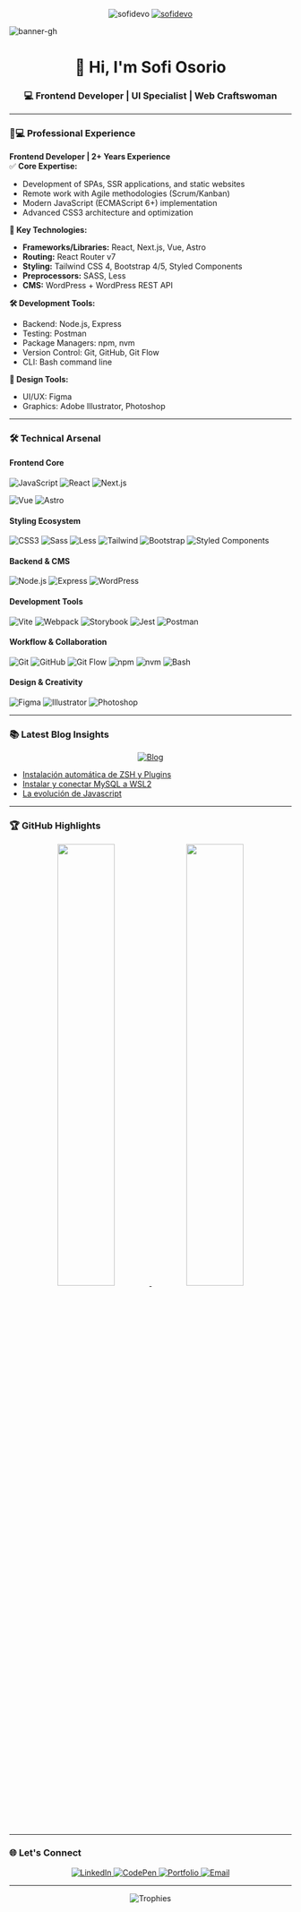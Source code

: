 <p align="center">
  <img src="https://komarev.com/ghpvc/?username=sofidevo&label=Profile%20views&color=0e75b6&style=flat" alt="sofidevo" /> 
  <a href="https://twitter.com/itssofidev" target="_blank">
    <img src="https://img.shields.io/twitter/follow/sofidevo?logo=twitter&style=flat" alt="sofidevo" />
  </a>
</p>

![banner-gh](https://github.com/user-attachments/assets/53822e12-a245-44a1-b359-605fc56c4c51)
<h1 align="center">👋 Hi, I'm Sofi Osorio</h1>
<h3 align="center">💻 Frontend Developer | UI Specialist | Web Craftswoman</h3>

---


### 👩💻 Professional Experience

**Frontend Developer | 2+ Years Experience**  
✅ **Core Expertise:**  
- Development of SPAs, SSR applications, and static websites  
- Remote work with Agile methodologies (Scrum/Kanban)  
- Modern JavaScript (ECMAScript 6+) implementation  
- Advanced CSS3 architecture and optimization  

**🚀 Key Technologies:**  
- **Frameworks/Libraries:** React, Next.js, Vue, Astro  
- **Routing:** React Router v7  
- **Styling:** Tailwind CSS 4, Bootstrap 4/5, Styled Components  
- **Preprocessors:** SASS, Less  
- **CMS:** WordPress + WordPress REST API  

**🛠️ Development Tools:**  
- Backend: Node.js, Express  
- Testing: Postman  
- Package Managers: npm, nvm  
- Version Control: Git, GitHub, Git Flow  
- CLI: Bash command line  

**🎨 Design Tools:**  
- UI/UX: Figma  
- Graphics: Adobe Illustrator, Photoshop  

---

### 🛠️ Technical Arsenal

#### **Frontend Core**
![JavaScript](https://img.shields.io/badge/-JavaScript%20(ES6+)-F7DF1E?logo=javascript&logoColor=black)
![React](https://img.shields.io/badge/-React-61DAFB?logo=react&logoColor=white)
![Next.js](https://img.shields.io/badge/-Next.js-000000?logo=next.js&logoColor=white)




![Vue](https://img.shields.io/badge/-Vue-4FC08D?logo=vue.js&logoColor=white)
![Astro](https://img.shields.io/badge/-Astro-FF5D01?logo=astro&logoColor=white)

#### **Styling Ecosystem**
![CSS3](https://img.shields.io/badge/-CSS3-1572B6?logo=css3&logoColor=white)
![Sass](https://img.shields.io/badge/-Sass-CC6699?logo=sass&logoColor=white)
![Less](https://img.shields.io/badge/-Less-1D365D?logo=less&logoColor=white)
![Tailwind](https://img.shields.io/badge/-Tailwind-06B6D4?logo=tailwind-css&logoColor=white)
![Bootstrap](https://img.shields.io/badge/-Bootstrap_4/5-7952B3?logo=bootstrap&logoColor=white)
![Styled Components](https://img.shields.io/badge/-Styled%20Components-DB7093?logo=styled-components&logoColor=white)

#### **Backend & CMS**
![Node.js](https://img.shields.io/badge/-Node.js-339933?logo=node.js&logoColor=white)
![Express](https://img.shields.io/badge/-Express-000000?logo=express&logoColor=white)
![WordPress](https://img.shields.io/badge/-WordPress_API-21759B?logo=wordpress&logoColor=white)

#### **Development Tools**
![Vite](https://img.shields.io/badge/-Vite-646CFF?logo=vite&logoColor=white)
![Webpack](https://img.shields.io/badge/-Webpack-8DD6F9?logo=webpack&logoColor=black)
![Storybook](https://img.shields.io/badge/-Storybook-FF4785?logo=storybook&logoColor=white)
![Jest](https://img.shields.io/badge/-Jest-C21325?logo=jest&logoColor=white)
![Postman](https://img.shields.io/badge/-Postman-FF6C37?logo=postman&logoColor=white)

#### **Workflow & Collaboration**
![Git](https://img.shields.io/badge/-Git-F05032?logo=git&logoColor=white)
![GitHub](https://img.shields.io/badge/-GitHub-181717?logo=github&logoColor=white)
![Git Flow](https://img.shields.io/badge/-Git_Flow-F05032?logo=git&logoColor=white)
![npm](https://img.shields.io/badge/-npm-CB3837?logo=npm&logoColor=white)
![nvm](https://img.shields.io/badge/-nvm-000000?logo=nvm&logoColor=white)
![Bash](https://img.shields.io/badge/-Bash-4EAA25?logo=gnu-bash&logoColor=white)

#### **Design & Creativity**
![Figma](https://img.shields.io/badge/-Figma-F24E1E?logo=figma&logoColor=white)
![Illustrator](https://img.shields.io/badge/-Illustrator-FF9A00?logo=adobe-illustrator&logoColor=white)
![Photoshop](https://img.shields.io/badge/-Photoshop-31A8FF?logo=adobe-photoshop&logoColor=white)

---

### 📚 Latest Blog Insights
<div align="center">
  <a href="https://sofidev.blog/">
    <img src="https://img.shields.io/badge/Read_Blog-FF6B6B?logo=hashnode&logoColor=white" alt="Blog">
  </a>
</div>

<!-- BLOG-POST-LIST:START -->
- [Instalación automática de ZSH y Plugins](https://sofidev.blog/blog/instalacion-automatica-de-zsh-y-plugins)
- [Instalar y conectar MySQL a WSL2](https://sofidev.blog/blog/instalar-mysql-wsl2)
- [La evolución de Javascript](https://sofidev.blog/blog/evolucion-javascript)
<!-- BLOG-POST-LIST:END -->

---



### 🏆 GitHub Highlights

<div align="center">
  <a href="https://github.com/sofidevo">
    <img width="45%" src="https://github-readme-stats.vercel.app/api?username=sofidevo&show_icons=true&theme=radical" />
    <img width="45%" src="https://github-readme-stats.vercel.app/api/top-langs/?username=sofidevo&layout=compact&theme=radical" />
  </a>
</div>

---

### 🌐 Let's Connect

<p align="center">
  <a href="https://linkedin.com/in/sofidev">
    <img src="https://img.shields.io/badge/LinkedIn-0077B5?logo=linkedin&logoColor=white" alt="LinkedIn">
  </a>
  <a href="https://codepen.io/sofidev">
    <img src="https://img.shields.io/badge/CodePen-000?logo=codepen&logoColor=white" alt="CodePen">
  </a>
  <a href="https://itssofi.dev/">
    <img src="https://img.shields.io/badge/Portfolio-FF6B6B?logo=react&logoColor=white" alt="Portfolio">
  </a>
  <a href="mailto:hello@itssofi.dev">
    <img src="https://img.shields.io/badge/Email-D14836?logo=gmail&logoColor=white" alt="Email">
  </a>
</p>

---

<p align="center">
  <img src="https://github-profile-trophy.vercel.app/?username=sofidevo&theme=onedark&row=2&column=4" alt="Trophies" />
</p>
